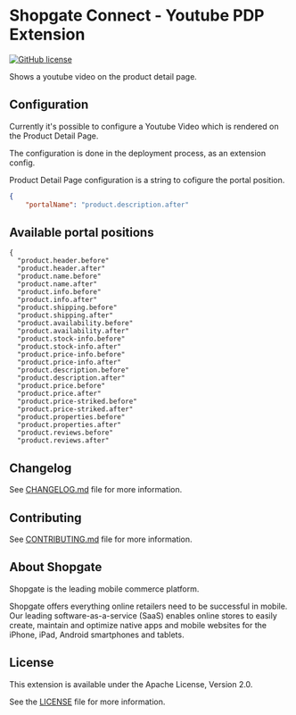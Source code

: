 # Shopgate Connect - Youtube PDP Extension

[![GitHub license](http://dmlc.github.io/img/apache2.svg)](LICENSE)

Shows a youtube video on the product detail page.

## Configuration

Currently it's possible to configure a Youtube Video which is rendered on the Product Detail Page.

The configuration is done in the deployment process, as an extension config.

Product Detail Page configuration is a string to cofigure the portal position.
```json
{
    "portalName": "product.description.after"
```

## Available portal positions

```
{
  "product.header.before"
  "product.header.after"
  "product.name.before"
  "product.name.after"
  "product.info.before"
  "product.info.after"
  "product.shipping.before"
  "product.shipping.after"
  "product.availability.before"
  "product.availability.after"
  "product.stock-info.before"
  "product.stock-info.after"
  "product.price-info.before"
  "product.price-info.after"
  "product.description.before"
  "product.description.after"
  "product.price.before"
  "product.price.after"
  "product.price-striked.before"
  "product.price-striked.after"
  "product.properties.before"
  "product.properties.after"
  "product.reviews.before"
  "product.reviews.after"
```


## Changelog

See [CHANGELOG.md](CHANGELOG.md) file for more information.

## Contributing

See [CONTRIBUTING.md](docs/CONTRIBUTING.md) file for more information.

## About Shopgate

Shopgate is the leading mobile commerce platform.

Shopgate offers everything online retailers need to be successful in mobile. Our leading
software-as-a-service (SaaS) enables online stores to easily create, maintain and optimize native
apps and mobile websites for the iPhone, iPad, Android smartphones and tablets.

## License

This extension is available under the Apache License, Version 2.0.

See the [LICENSE](./LICENSE) file for more information.
